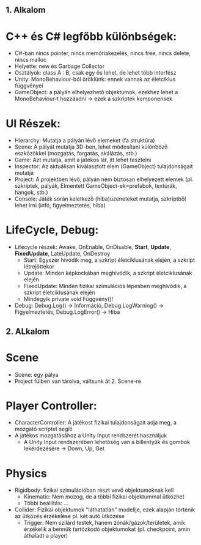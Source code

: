  ## 1. Alkalom
 # C++ és C# legfőbb különbségek:
- C#-ban nincs pointer, nincs memóriakezelés, nincs free, nincs delete, nincs malloc
- Helyette: new és Garbage Collector
- Osztályok: class A : B, csak egy ős lehet, de lehet több interfész
- Unity: MonoBehaviour-ból öröklünk: ennek vannak az életciklus függvényei
- GameObject: a pályán elhelyezhető objektumok, ezekhez lehet a MonoBehaviour-t hozzáadni -> ezek a szkriptek komponensek
 # UI Részek:
- Hierarchy: Mutatja a pályán lévő elemeket (fa struktúra)
- Scene: A pályát mutatja 3D-ben, lehet módosítani különböző eszközökkel (mozgatás, forgatás, skálázás, stb.)
- Game: Azt mutatja, amit a játékos lát, itt lehet tesztelni
- Inspector: Az aktuálisan kiválasztott elem (GameObject) tulajdonságait mutatja
- Project: A projektben lévő, pályán nem biztosan elhelyezett elemek (pl. szkriptek, pályák, Elmentett GameObject-ek=prefabok, textúrák, hangok, stb.)
- Console: Játék során keletkező (hiba)üzeneteket mutatja, szkriptből lehet írni (infó, figyelmeztetés, hiba)
 # LifeCycle, Debug:
- Lifecycle részek: Awake, OnEnable, OnDisable, **Start**, **Update**, **FixedUpdate**, LateUpdate, OnDestroy
    - Start: Egyszer hívódik meg, a szkript életciklusának elején, a szkript létrejöttekor
    - Update: Minden képkockában meghívódik, a szkript életciklusának elején
    - FixedUpdate: Minden fizikai szimulációs lépésben meghívódik, a szkript életciklusának elején
    - Mindegyik private void Függvény()!
- Debug: Debug.Log() -> Információ, Debug.LogWarning() -> Figyelmeztetés, Debug.LogError() -> Hiba

 ## 2. ALkalom
 # Scene
 - Scene: egy pálya
 - Project fülben van tárolva, váltsunk át 2. Scene-re
 # Player Controller:
 - CharacterController: A játékost fizikai tulajdonságait adja meg, a mozgató scriptet segíti
 - A játékos mozgatásához a Unity Input rendszerét használjuk
    - A Unity Input rendszerében lehetőség van a billentyűk és gombok lekérdezésére -> Down, Up, Get
 # Physics
 - Rigidbody: fizikai szimulációban részt vevő objektumoknak kell
    - Kinematic: Nem mozog, de a többi fizikai objektummal ütközhet
    - Többi beállítás: ...
 - Collider: Fizikai objektumok "láthatatlan" modellje, ezek alapján történik az ütközés érzékelése pl. két autó ütközése
    - Trigger: Nem szilárd testek, hanem zónák/gázok/területek, amik érzékelik a bennük tartózkodó objektumokat (pl. checkpoint, amin áthaladt a player)